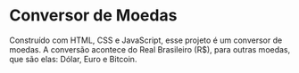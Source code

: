 <h1> Conversor de Moedas </h1>

Construído com HTML, CSS e JavaScript, esse projeto é um conversor de moedas. A conversão acontece do Real Brasileiro (R$), para outras moedas, que são elas: Dólar, Euro e Bitcoin.
